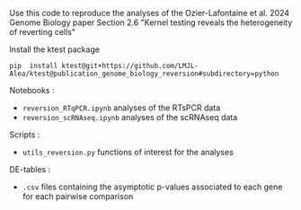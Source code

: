 Use this code to reproduce the analyses of the Ozier-Lafontaine et al. 2024 Genome Biology paper 
Section 2.6 "Kernel testing reveals the heterogeneity of reverting cells"


Install the ktest package 
```
pip  install ktest@git+https://github.com/LMJL-Alea/ktest@publication_genome_biology_reversion#subdirectory=python
```
Notebooks : 
- `reversion_RTqPCR.ipynb` analyses of the RTsPCR data 
- `reversion_scRNAseq.ipynb` analyses of the scRNAseq data

Scripts : 
- `utils_reversion.py` functions of interest for the analyses

DE-tables : 
- `.csv` files containing the asymptotic p-values associated to each gene for each pairwise comparison
